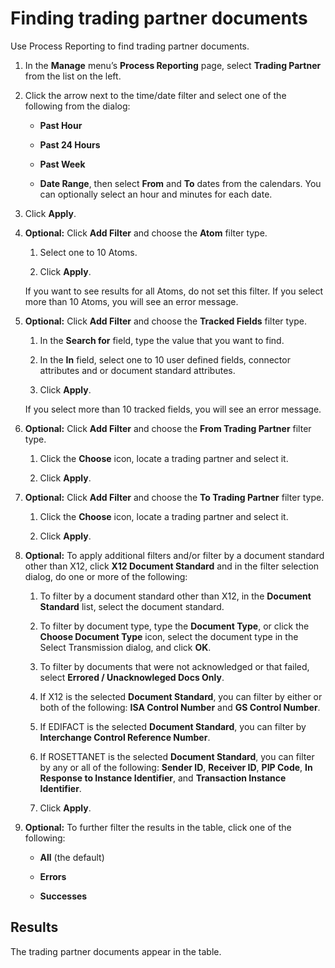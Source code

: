 # Finding trading partner documents 

<head>
  <meta name="guidename" content="Integration"/>
  <meta name="context" content="GUID-e980fa6c-d84b-469d-9d6a-2e6b7966f8a1"/>
</head>


Use Process Reporting to find trading partner documents.

1.  In the **Manage** menu’s **Process Reporting** page, select **Trading Partner** from the list on the left.

2.  Click the arrow next to the time/date filter and select one of the following from the dialog:

    -   **Past Hour**

    -   **Past 24 Hours**

    -   **Past Week**

    -   **Date Range**, then select **From** and **To** dates from the calendars. You can optionally select an hour and minutes for each date.

3.  Click **Apply**.

4. **Optional:** Click **Add Filter** and choose the **Atom** filter type.

    1.  Select one to 10 Atoms.

    2.  Click **Apply**.

    If you want to see results for all Atoms, do not set this filter. If you select more than 10 Atoms, you will see an error message.

5. **Optional:** Click **Add Filter** and choose the **Tracked Fields** filter type.

    1.  In the **Search for** field, type the value that you want to find.

    2.  In the **In** field, select one to 10 user defined fields, connector attributes and or document standard attributes.

    3.  Click **Apply**.

    If you select more than 10 tracked fields, you will see an error message.

6. **Optional:** Click **Add Filter** and choose the **From Trading Partner** filter type.

    1.  Click the **Choose** icon, locate a trading partner and select it.

    2.  Click **Apply**.

7. **Optional:** Click **Add Filter** and choose the **To Trading Partner** filter type.

    1.  Click the **Choose** icon, locate a trading partner and select it.

    2.  Click **Apply**.

8. **Optional:** To apply additional filters and/or filter by a document standard other than X12, click **X12 Document Standard** and in the filter selection dialog, do one or more of the following:

    1.  To filter by a document standard other than X12, in the **Document Standard** list, select the document standard.

    2.  To filter by document type, type the **Document Type**, or click the **Choose Document Type** icon, select the document type in the Select Transmission dialog, and click **OK**.

    3.  To filter by documents that were not acknowledged or that failed, select **Errored / Unacknowleged Docs Only**.

    4.  If X12 is the selected **Document Standard**, you can filter by either or both of the following: **ISA Control Number** and **GS Control Number**.

    5.  If EDIFACT is the selected **Document Standard**, you can filter by **Interchange Control Reference Number**.

    6.  If ROSETTANET is the selected **Document Standard**, you can filter by any or all of the following: **Sender ID**, **Receiver ID**, **PIP Code**, **In Response to Instance Identifier**, and **Transaction Instance Identifier**.

    7.  Click **Apply**.

9. **Optional:** To further filter the results in the table, click one of the following:

    -   **All** \(the default\)

    -   **Errors**

    -   **Successes**

## Results

The trading partner documents appear in the table.